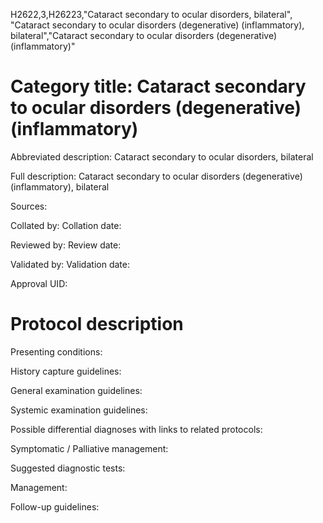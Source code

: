 H2622,3,H26223,"Cataract secondary to ocular disorders, bilateral", "Cataract secondary to ocular disorders (degenerative) (inflammatory), bilateral","Cataract secondary to ocular disorders (degenerative) (inflammatory)"
# Category title: Cataract secondary to ocular disorders (degenerative) (inflammatory)

Abbreviated description: Cataract secondary to ocular disorders, bilateral

Full description: Cataract secondary to ocular disorders (degenerative) (inflammatory), bilateral

Sources:

Collated by:
Collation date:

Reviewed by:
Review date:

Validated by:
Validation date:

Approval UID:

# Protocol description

Presenting conditions:

History capture guidelines:

General examination guidelines:

Systemic examination guidelines:

Possible differential diagnoses with links to related protocols:

Symptomatic / Palliative management:

Suggested diagnostic tests:

Management:

Follow-up guidelines:
